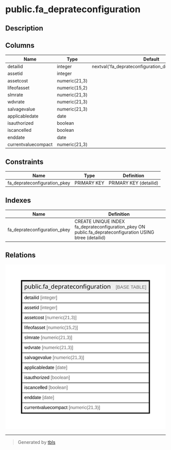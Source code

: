 # public.fa_deprateconfiguration

## Description

## Columns

| Name | Type | Default | Nullable | Children | Parents | Comment |
| ---- | ---- | ------- | -------- | -------- | ------- | ------- |
| detailid | integer | nextval('fa_deprateconfiguration_detailid_seq'::regclass) | false |  |  |  |
| assetid | integer |  | true |  |  |  |
| assetcost | numeric(21,3) |  | true |  |  |  |
| lifeofasset | numeric(15,2) |  | true |  |  |  |
| slmrate | numeric(21,3) |  | true |  |  |  |
| wdvrate | numeric(21,3) |  | true |  |  |  |
| salvagevalue | numeric(21,3) |  | true |  |  |  |
| applicabledate | date |  | true |  |  |  |
| isauthorized | boolean |  | true |  |  |  |
| iscancelled | boolean |  | true |  |  |  |
| enddate | date |  | true |  |  |  |
| currentvaluecompact | numeric(21,3) |  | true |  |  |  |

## Constraints

| Name | Type | Definition |
| ---- | ---- | ---------- |
| fa_deprateconfiguration_pkey | PRIMARY KEY | PRIMARY KEY (detailid) |

## Indexes

| Name | Definition |
| ---- | ---------- |
| fa_deprateconfiguration_pkey | CREATE UNIQUE INDEX fa_deprateconfiguration_pkey ON public.fa_deprateconfiguration USING btree (detailid) |

## Relations

![er](public.fa_deprateconfiguration.svg)

---

> Generated by [tbls](https://github.com/k1LoW/tbls)
